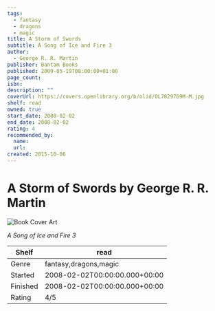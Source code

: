 ```yaml
---
tags:
  - fantasy
  - dragons
  - magic
title: A Storm of Swords
subtitle: A Song of Ice and Fire 3
author:
  - George R. R. Martin
publisher: Bantam Books
published: 2009-05-19T08:00:00+01:00
page_count:
isbn:
description: ""
coverUrl: https://covers.openlibrary.org/b/olid/OL7829769M-M.jpg
shelf: read
owned: true
start_date: 2008-02-02
end_date: 2008-02-02
rating: 4
recommended_by:
  name:
  url:
created: 2015-10-06
---
```


# A Storm of Swords by George R. R. Martin

![Book Cover Art](https://covers.openlibrary.org/b/olid/OL7829769M-M.jpg)

_A Song of Ice and Fire 3_

| Shelf | read |
| --- | --- |
| Genre | fantasy,dragons,magic |
| Started | 2008-02-02T00:00:00.000+00:00 |
| Finished | 2008-02-02T00:00:00.000+00:00 |
| Rating | 4/5 |
